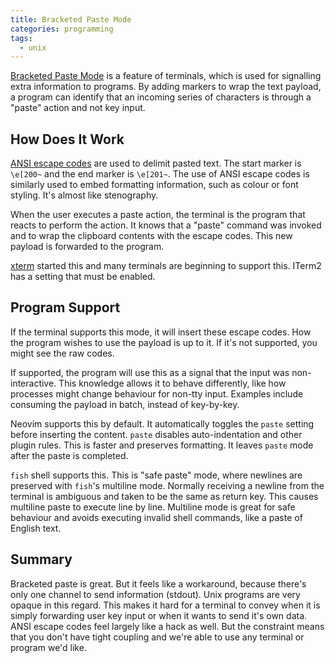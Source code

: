 ```yaml
---
title: Bracketed Paste Mode
categories: programming
tags:
  - unix
---
```


[Bracketed Paste Mode][1] is a feature of terminals, which is used for signalling extra information to programs.
By adding markers to wrap the text payload, a program can identify that an incoming series of characters is through a
"paste" action and not key input.

[1]: https://cirw.in/blog/bracketed-paste

## How Does It Work

[ANSI escape codes][ansi] are used to delimit pasted text.
The start marker is `\e[200~` and the end marker is `\e[201~`.
The use of ANSI escape codes is similarly used to embed formatting information, such as colour or font styling.
It's almost like stenography.

[ansi]: https://en.wikipedia.org/wiki/ANSI_escape_code

When the user executes a paste action, the terminal is the program that reacts to perform the action.
It knows that a "paste" command was invoked and to wrap the clipboard contents with the escape codes.
This new payload is forwarded to the program.

[xterm] started this and many terminals are beginning to support this.
ITerm2 has a setting that must be enabled.

[xterm]: http://www.xfree86.org/current/ctlseqs.html#Bracketed%20Paste%20Mode

## Program Support

If the terminal supports this mode, it will insert these escape codes.
How the program wishes to use the payload is up to it.
If it's not supported, you might see the raw codes.

If supported, the program will use this as a signal that the input was non-interactive.
This knowledge allows it to behave differently, like how processes might change behaviour for non-tty input.
Examples include consuming the payload in batch, instead of key-by-key.

Neovim supports this by default.
It automatically toggles the `paste` setting before inserting the content.
`paste` disables auto-indentation and other plugin rules.
This is faster and preserves formatting.
It leaves `paste` mode after the paste is completed.

`fish` shell supports this.
This is "safe paste" mode, where newlines are preserved with `fish`'s multiline mode.
Normally receiving a newline from the terminal is ambiguous and taken to be the same as return key.
This causes multiline paste to execute line by line.
Multiline mode is great for safe behaviour and avoids executing invalid shell commands, like a paste of English text.

## Summary

Bracketed paste is great.
But it feels like a workaround, because there's only one channel to send information (stdout).
Unix programs are very opaque in this regard.
This makes it hard for a terminal to convey when it is simply forwarding user key input or when it wants to send
it's own data.
ANSI escape codes feel largely like a hack as well.
But the constraint means that you don't have tight coupling and we're able to use any terminal or program we'd like.
